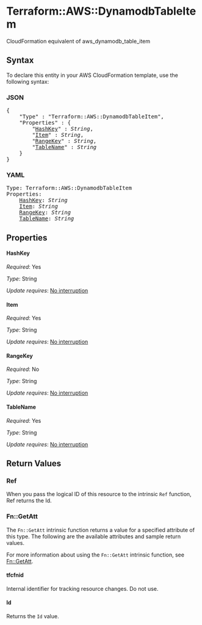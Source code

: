# Terraform::AWS::DynamodbTableItem

CloudFormation equivalent of aws_dynamodb_table_item

## Syntax

To declare this entity in your AWS CloudFormation template, use the following syntax:

### JSON

<pre>
{
    "Type" : "Terraform::AWS::DynamodbTableItem",
    "Properties" : {
        "<a href="#hashkey" title="HashKey">HashKey</a>" : <i>String</i>,
        "<a href="#item" title="Item">Item</a>" : <i>String</i>,
        "<a href="#rangekey" title="RangeKey">RangeKey</a>" : <i>String</i>,
        "<a href="#tablename" title="TableName">TableName</a>" : <i>String</i>
    }
}
</pre>

### YAML

<pre>
Type: Terraform::AWS::DynamodbTableItem
Properties:
    <a href="#hashkey" title="HashKey">HashKey</a>: <i>String</i>
    <a href="#item" title="Item">Item</a>: <i>String</i>
    <a href="#rangekey" title="RangeKey">RangeKey</a>: <i>String</i>
    <a href="#tablename" title="TableName">TableName</a>: <i>String</i>
</pre>

## Properties

#### HashKey

_Required_: Yes

_Type_: String

_Update requires_: [No interruption](https://docs.aws.amazon.com/AWSCloudFormation/latest/UserGuide/using-cfn-updating-stacks-update-behaviors.html#update-no-interrupt)

#### Item

_Required_: Yes

_Type_: String

_Update requires_: [No interruption](https://docs.aws.amazon.com/AWSCloudFormation/latest/UserGuide/using-cfn-updating-stacks-update-behaviors.html#update-no-interrupt)

#### RangeKey

_Required_: No

_Type_: String

_Update requires_: [No interruption](https://docs.aws.amazon.com/AWSCloudFormation/latest/UserGuide/using-cfn-updating-stacks-update-behaviors.html#update-no-interrupt)

#### TableName

_Required_: Yes

_Type_: String

_Update requires_: [No interruption](https://docs.aws.amazon.com/AWSCloudFormation/latest/UserGuide/using-cfn-updating-stacks-update-behaviors.html#update-no-interrupt)

## Return Values

### Ref

When you pass the logical ID of this resource to the intrinsic `Ref` function, Ref returns the Id.

### Fn::GetAtt

The `Fn::GetAtt` intrinsic function returns a value for a specified attribute of this type. The following are the available attributes and sample return values.

For more information about using the `Fn::GetAtt` intrinsic function, see [Fn::GetAtt](https://docs.aws.amazon.com/AWSCloudFormation/latest/UserGuide/intrinsic-function-reference-getatt.html).

#### tfcfnid

Internal identifier for tracking resource changes. Do not use.

#### Id

Returns the <code>Id</code> value.

